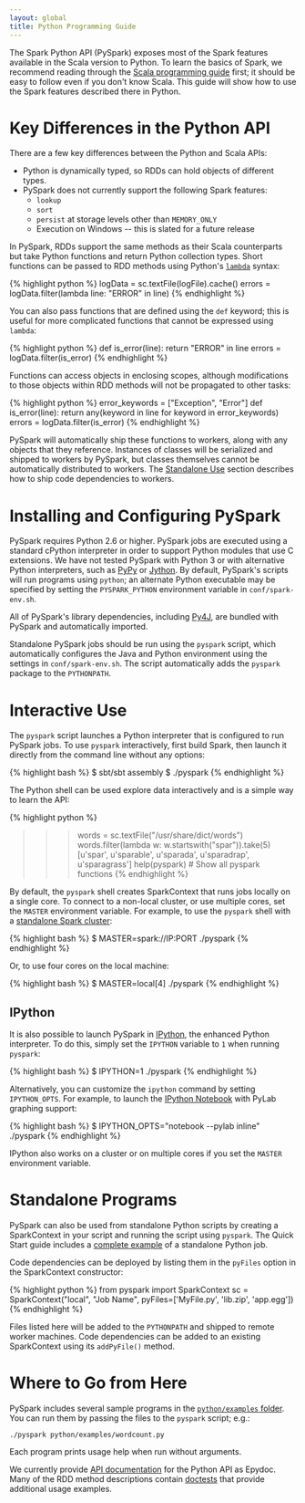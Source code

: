 ```yaml
---
layout: global
title: Python Programming Guide
---
```



The Spark Python API (PySpark) exposes most of the Spark features available in the Scala version to Python.
To learn the basics of Spark, we recommend reading through the
[Scala programming guide](scala-programming-guide.html) first; it should be
easy to follow even if you don't know Scala.
This guide will show how to use the Spark features described there in Python.


# Key Differences in the Python API

There are a few key differences between the Python and Scala APIs:

* Python is dynamically typed, so RDDs can hold objects of different types.
* PySpark does not currently support the following Spark features:
    - `lookup`
    - `sort`
    - `persist` at storage levels other than `MEMORY_ONLY`
    - Execution on Windows -- this is slated for a future release

In PySpark, RDDs support the same methods as their Scala counterparts but take Python functions and return Python collection types.
Short functions can be passed to RDD methods using Python's [`lambda`](http://www.diveintopython.net/power_of_introspection/lambda_functions.html) syntax:

{% highlight python %}
logData = sc.textFile(logFile).cache()
errors = logData.filter(lambda line: "ERROR" in line)
{% endhighlight %}

You can also pass functions that are defined using the `def` keyword; this is useful for more complicated functions that cannot be expressed using `lambda`:

{% highlight python %}
def is_error(line):
    return "ERROR" in line
errors = logData.filter(is_error)
{% endhighlight %}

Functions can access objects in enclosing scopes, although modifications to those objects within RDD methods will not be propagated to other tasks:

{% highlight python %}
error_keywords = ["Exception", "Error"]
def is_error(line):
    return any(keyword in line for keyword in error_keywords)
errors = logData.filter(is_error)
{% endhighlight %}

PySpark will automatically ship these functions to workers, along with any objects that they reference.
Instances of classes will be serialized and shipped to workers by PySpark, but classes themselves cannot be automatically distributed to workers.
The [Standalone Use](#standalone-use) section describes how to ship code dependencies to workers.


# Installing and Configuring PySpark

PySpark requires Python 2.6 or higher.
PySpark jobs are executed using a standard cPython interpreter in order to support Python modules that use C extensions.
We have not tested PySpark with Python 3 or with alternative Python interpreters, such as [PyPy](http://pypy.org/) or [Jython](http://www.jython.org/).
By default, PySpark's scripts will run programs using `python`; an alternate Python executable may be specified by setting the `PYSPARK_PYTHON` environment variable in `conf/spark-env.sh`.

All of PySpark's library dependencies, including [Py4J](http://py4j.sourceforge.net/), are bundled with PySpark and automatically imported.

Standalone PySpark jobs should be run using the `pyspark` script, which automatically configures the Java and Python environment using the settings in `conf/spark-env.sh`.
The script automatically adds the `pyspark` package to the `PYTHONPATH`.


# Interactive Use

The `pyspark` script launches a Python interpreter that is configured to run PySpark jobs. To use `pyspark` interactively, first build Spark, then launch it directly from the command line without any options:

{% highlight bash %}
$ sbt/sbt assembly
$ ./pyspark
{% endhighlight %}

The Python shell can be used explore data interactively and is a simple way to learn the API:

{% highlight python %}
>>> words = sc.textFile("/usr/share/dict/words")
>>> words.filter(lambda w: w.startswith("spar")).take(5)
[u'spar', u'sparable', u'sparada', u'sparadrap', u'sparagrass']
>>> help(pyspark) # Show all pyspark functions
{% endhighlight %}

By default, the `pyspark` shell creates SparkContext that runs jobs locally on a single core.
To connect to a non-local cluster, or use multiple cores, set the `MASTER` environment variable.
For example, to use the `pyspark` shell with a [standalone Spark cluster](spark-standalone.html):

{% highlight bash %}
$ MASTER=spark://IP:PORT ./pyspark
{% endhighlight %}

Or, to use four cores on the local machine:

{% highlight bash %}
$ MASTER=local[4] ./pyspark
{% endhighlight %}


## IPython

It is also possible to launch PySpark in [IPython](http://ipython.org), the enhanced Python interpreter.
To do this, simply set the `IPYTHON` variable to `1` when running `pyspark`:

{% highlight bash %}
$ IPYTHON=1 ./pyspark
{% endhighlight %}

Alternatively, you can customize the `ipython` command by setting `IPYTHON_OPTS`. For example, to launch
the [IPython Notebook](http://ipython.org/notebook.html) with PyLab graphing support:

{% highlight bash %}
$ IPYTHON_OPTS="notebook --pylab inline" ./pyspark
{% endhighlight %}

IPython also works on a cluster or on multiple cores if you set the `MASTER` environment variable.


# Standalone Programs

PySpark can also be used from standalone Python scripts by creating a SparkContext in your script and running the script using `pyspark`.
The Quick Start guide includes a [complete example](quick-start.html#a-standalone-job-in-python) of a standalone Python job.

Code dependencies can be deployed by listing them in the `pyFiles` option in the SparkContext constructor:

{% highlight python %}
from pyspark import SparkContext
sc = SparkContext("local", "Job Name", pyFiles=['MyFile.py', 'lib.zip', 'app.egg'])
{% endhighlight %}

Files listed here will be added to the `PYTHONPATH` and shipped to remote worker machines.
Code dependencies can be added to an existing SparkContext using its `addPyFile()` method.


# Where to Go from Here

PySpark includes several sample programs in the [`python/examples` folder](https://github.com/apache/incubator-spark/tree/master/python/examples).
You can run them by passing the files to the `pyspark` script; e.g.:

    ./pyspark python/examples/wordcount.py

Each program prints usage help when run without arguments.

We currently provide [API documentation](api/pyspark/index.html) for the Python API as Epydoc.
Many of the RDD method descriptions contain [doctests](http://docs.python.org/2/library/doctest.html) that provide additional usage examples.
